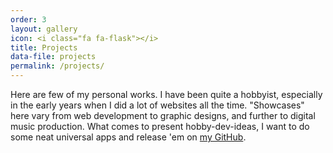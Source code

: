 ```yaml
---
order: 3
layout: gallery
icon: <i class="fa fa-flask"></i>
title: Projects
data-file: projects
permalink: /projects/
---
```


Here are few of my personal works. I have been quite a hobbyist, especially in the early years when I did a lot of websites all the time. "Showcases" here vary from web development to graphic designs, and further to digital music production. What comes to present hobby-dev-ideas, I want to do some neat universal apps and release 'em on [my GitHub](http://www.github.com/tunttunen).
